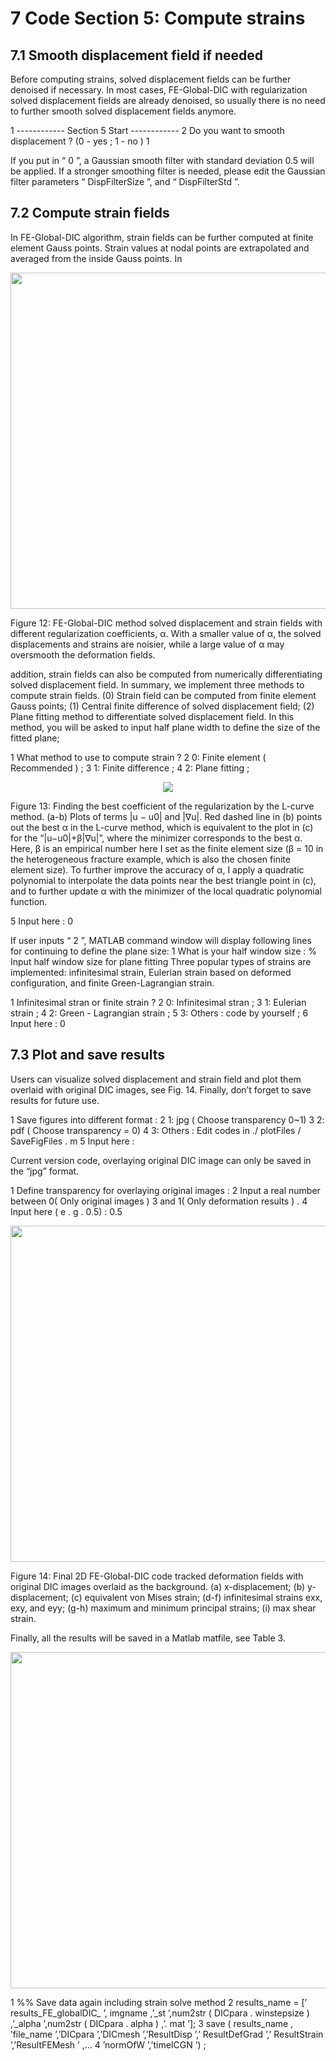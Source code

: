 ﻿# 7 Code Section 5: Compute strains

## 7.1 Smooth displacement field if needed
Before computing strains, solved displacement fields can be further denoised if necessary. In
most cases, FE-Global-DIC with regularization solved displacement fields are already denoised,
so usually there is no need to further smooth solved displacement fields anymore.

1 ------------ Section 5 Start ------------
2 Do you want to smooth displacement ? (0 - yes ; 1 - no ) 1

If you put in “ 0 ”, a Gaussian smooth filter with standard deviation 0.5 will be applied. If a stronger
smoothing filter is needed, please edit the Gaussian filter parameters “ DispFilterSize ”, and “
DispFilterStd ”.

## 7.2 Compute strain fields
In FE-Global-DIC algorithm, strain fields can be further computed at finite element Gauss points.
Strain values at nodal points are extrapolated and averaged from the inside Gauss points. In

<p align="center">
  <img width="538" src="C:\Users\yehju\Documents\Research_Doxygen\images\fig_diff_alpha_backup.png">
</p>
Figure 12: FE-Global-DIC method solved displacement and strain fields with different regularization coefficients, α. With a smaller value of α, the solved displacements and strains are noisier,
while a large value of α may oversmooth the deformation fields.

addition, strain fields can also be computed from numerically differentiating solved displacement
field. In summary, we implement three methods to compute strain fields.
(0) Strain field can be computed from finite element Gauss points;
(1) Central finite difference of solved displacement field;
(2) Plane fitting method to differentiate solved displacement field. In this method, you will be
asked to input half plane width to define the size of the fitted plane;

1 What method to use to compute strain ?
2 0: Finite element ( Recommended ) ;
3 1: Finite difference ;
4 2: Plane fitting ;

<p align="center">
  <img src="C:\Users\yehju\Documents\Research_Doxygen\images\tables_1.png">
</p>
Figure 13: Finding the best coefficient of the regularization by the L-curve method. (a-b) Plots of
terms |u − u0| and |∇u|. Red dashed line in (b) points out the best α in the L-curve method, which
is equivalent to the plot in (c) for the “|u−u0|+β|∇u|”, where the minimizer corresponds to the best
α. Here, β is an empirical number here I set as the finite element size (β = 10 in the heterogeneous
fracture example, which is also the chosen finite element size). To further improve the accuracy of
α, I apply a quadratic polynomial to interpolate the data points near the best triangle point in (c),
and to further update α with the minimizer of the local quadratic polynomial function.

5 Input here : 0

If user inputs “ 2 ”, MATLAB command window will display following lines for continuing to define
the plane size:
1 What is your half window size : % Input half window size for plane fitting
Three popular types of strains are implemented: infinitesimal strain, Eulerian strain based on
deformed configuration, and finite Green-Lagrangian strain.

1 Infinitesimal stran or finite strain ?
2 0: Infinitesimal stran ;
3 1: Eulerian strain ;
4 2: Green - Lagrangian strain ;
5 3: Others : code by yourself ;
6 Input here : 0

## 7.3  Plot and save results
Users can visualize solved displacement and strain field and plot them overlaid with original DIC
images, see Fig. 14. Finally, don’t forget to save results for future use.

1 Save figures into different format :
2 1: jpg ( Choose transparency 0~1)
3 2: pdf ( Choose transparency = 0)
4 3: Others : Edit codes in ./ plotFiles / SaveFigFiles . m
5 Input here :

Current version code, overlaying original DIC image can only be saved in the “jpg” format.

1 Define transparency for overlaying original images :
2 Input a real number between 0( Only original images )
3 and 1( Only deformation results ) .
4 Input here ( e . g . 0.5) : 0.5

<p align="center">
  <img width="538" src="C:\Users\yehju\Documents\Research_Doxygen\images\fig_gb_frac_final_plots.png">
</p>
Figure 14: Final 2D FE-Global-DIC code tracked deformation fields with original DIC images overlaid as the background. (a) x-displacement; (b) y-displacement; (c) equivalent von Mises strain;
(d-f) infinitesimal strains exx, exy, and eyy; (g-h) maximum and minimum principal strains; (i) max
shear strain.

Finally, all the results will be saved in a Matlab matfile, see Table 3.

<p align="center">
  <img width="538" src="C:\Users\yehju\Documents\Research_Doxygen\images\table_3.png">
</p>

1 %% Save data again including strain solve method
2 results_name = [’ results_FE_globalDIC_ ’, imgname ,’_st ’,num2str ( DICpara .
winstepsize ) ,’_alpha ’,num2str ( DICpara . alpha ) ,’. mat ’];
3 save ( results_name , ’file_name ’,’DICpara ’,’DICmesh ’,’ResultDisp ’,’
ResultDefGrad ’,’ ResultStrain ’,’ResultFEMesh ’ ,...
4 ’normOfW ’,’timeICGN ’) ;
